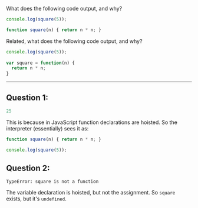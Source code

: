 What does the following code output, and why?

```js
console.log(square(5));

function square(n) { return n * n; }
```

Related, what does the following code output, and why?

```js
console.log(square(5));
 
var square = function(n) { 
  return n * n; 
}
```

---
## Question 1:
```js
25
```

This is because in JavaScript function declarations are hoisted. So the interpreter (essentially) sees it as:

```js
function square(n) { return n * n; }

console.log(square(5));
```

## Question 2:
`TypeError: square is not a function`

The variable declaration is hoisted, but not the assignment. So `square` exists, but it's `undefined`.